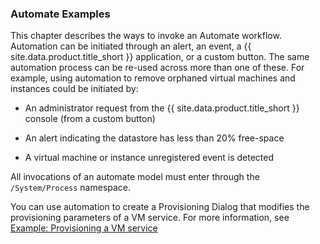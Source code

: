 ### Automate Examples

This chapter describes the ways to invoke an Automate workflow.
Automation can be initiated through an alert, an event, a
{{ site.data.product.title_short }} application, or a custom button. The same automation
process can be re-used across more than one of these. For example, using
automation to remove orphaned virtual machines and instances could be
initiated by:

  - An administrator request from the {{ site.data.product.title_short }} console (from a
    custom button)

  - An alert indicating the datastore has less than 20% free-space

  - A virtual machine or instance unregistered event is detected

All invocations of an automate model must enter through the
`/System/Process` namespace.

You can use automation to create a Provisioning Dialog that modifies the provisioning parameters of a VM service. For more information, see [Example: Provisioning a VM service](../../provisioning_virtual_machines_and_hosts/_topics/catalogs_and_services.md#provisioning-dialog)
